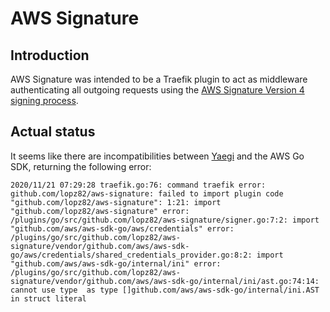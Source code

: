 # AWS Signature

## Introduction
AWS Signature was intended to be a Traefik plugin to act as middleware authenticating all outgoing requests using the [AWS Signature Version 4 signing process](https://docs.aws.amazon.com/general/latest/gr/signature-version-4.html).

## Actual status
It seems like there are incompatibilities between [Yaegi](https://github.com/traefik/yaegi) and the AWS Go SDK, returning the following error:
```
2020/11/21 07:29:28 traefik.go:76: command traefik error: github.com/lopz82/aws-signature: failed to import plugin code "github.com/lopz82/aws-signature": 1:21: import "github.com/lopz82/aws-signature" error: /plugins/go/src/github.com/lopz82/aws-signature/signer.go:7:2: import "github.com/aws/aws-sdk-go/aws/credentials" error: /plugins/go/src/github.com/lopz82/aws-signature/vendor/github.com/aws/aws-sdk-go/aws/credentials/shared_credentials_provider.go:8:2: import "github.com/aws/aws-sdk-go/internal/ini" error: /plugins/go/src/github.com/lopz82/aws-signature/vendor/github.com/aws/aws-sdk-go/internal/ini/ast.go:74:14: cannot use type  as type []github.com/aws/aws-sdk-go/internal/ini.AST in struct literal
```
